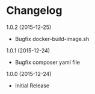 # Changelog

1.0.2 (2015-12-25)
* Bugfix docker-build-image.sh 

1.0.1 (2015-12-24)
* Bugfix composer yaml file

1.0.0 (2015-12-24)
* Initial Release
